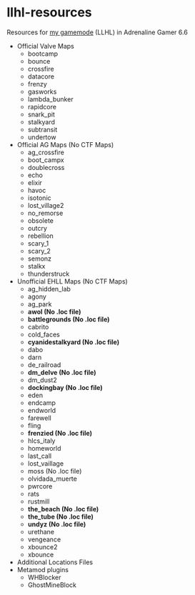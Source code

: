 # llhl-resources
 Resources for [my gamemode](https://github.com/FlyingCat-X/llhl) (LLHL) in Adrenaline Gamer 6.6

- Official Valve Maps
    - bootcamp
    - bounce
    - crossfire
    - datacore
    - frenzy
    - gasworks
    - lambda_bunker
    - rapidcore
    - snark_pit
    - stalkyard
    - subtransit
    - undertow
- Official AG Maps (No CTF Maps)
    - ag_crossfire
    - boot_campx
    - doublecross
    - echo
    - elixir
    - havoc
    - isotonic
    - lost_village2
    - no_remorse
    - obsolete
    - outcry
    - rebellion
    - scary_1
    - scary_2
    - semonz
    - stalkx
    - thunderstruck
- Unofficial EHLL Maps (No CTF Maps)
    - ag_hidden_lab
    - agony
    - ag_park
    - **awol (No .loc file)**
    - **battlegrounds (No .loc file)**
    - cabrito
    - cold_faces
    - **cyanidestalkyard (No .loc file)**
    - dabo
    - darn
    - de_railroad
    - **dm_delve (No .loc file)**
    - dm_dust2
    - **dockingbay (No .loc file)**
    - eden
    - endcamp
    - endworld
    - farewell
    - fling
    - **frenzied (No .loc file)**
    - hlcs_italy
    - homeworld
    - last_call
    - lost_vaillage
    - moss (No .loc file)
    - olvidada_muerte
    - pwrcore
    - rats
    - rustmill
    - **the_beach (No .loc file)**
    - **the_tube (No .loc file)**
    - **undyz (No .loc file)**
    - urethane
    - vengeance
    - xbounce2
    - xbounce
- Additional Locations Files
- Metamod plugins
    - WHBlocker
    - GhostMineBlock
